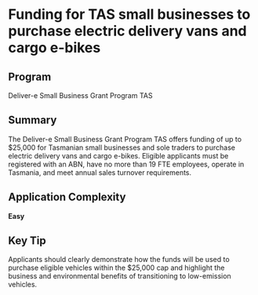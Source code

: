 # Funding for TAS small businesses to purchase electric delivery vans and cargo e-bikes
  
## Program
Deliver-e Small Business Grant Program TAS

## Summary
The Deliver-e Small Business Grant Program TAS offers funding of up to $25,000 for Tasmanian small businesses and sole traders to purchase electric delivery vans and cargo e-bikes. Eligible applicants must be registered with an ABN, have no more than 19 FTE employees, operate in Tasmania, and meet annual sales turnover requirements.

## Application Complexity
**Easy**

## Key Tip
Applicants should clearly demonstrate how the funds will be used to purchase eligible vehicles within the $25,000 cap and highlight the business and environmental benefits of transitioning to low-emission vehicles.
